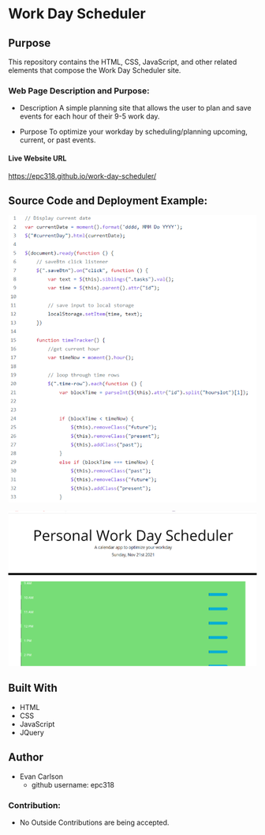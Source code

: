 # Work Day Scheduler

## Purpose
This repository contains the HTML, CSS, JavaScript, and other related elements that compose the Work Day Scheduler site.

### Web Page Description and Purpose:
* Description
    A simple planning site that allows the user to plan and save events for each hour of their 9-5 work day.

* Purpose
    To optimize your workday by scheduling/planning upcoming, current, or past events. 

#### Live Website URL
https://epc318.github.io/work-day-scheduler/

## Source Code and Deployment Example:
![Work Day Scheduler - Source Code](https://github.com/epc318/work-day-scheduler/blob/main/Assets/images/Source_Code_example_scheduler.PNG)

![Work Day Scheduler - Deployed but broken](https://github.com/epc318/work-day-scheduler/blob/main/Assets/images/deploy_ex.PNG)

## Built With
* HTML
* CSS
* JavaScript
* JQuery

## Author
* Evan Carlson
    - github username: epc318

### Contribution:
* No Outside Contributions are being accepted.
